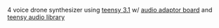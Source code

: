 <p>4 voice drone synthesizer using <a href="https://www.pjrc.com/teensy/teensy31.html">teensy 3.1</a> w/ <a href="https://www.pjrc.com/store/teensy3_audio.html">audio adaptor board</a> and <a href="http://www.pjrc.com/teensy/td_libs_Audio.html">teensy audio library</a></p>
<!--<ul>
<li>oled display of voice signals and settings</li>
<li>four multi-use potentiometers</li>
</ul>-->
